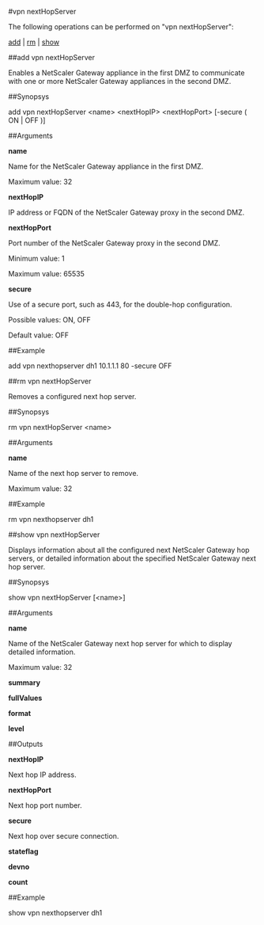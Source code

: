 #vpn nextHopServer

The following operations can be performed on "vpn nextHopServer":


[add](#add-vpn-nexthopserver) | [rm](#rm-vpn-nexthopserver) | [show](#show-vpn-nexthopserver)

##add vpn nextHopServer

Enables a NetScaler Gateway appliance in the first DMZ to communicate with one or more NetScaler Gateway appliances in the second DMZ.


##Synopsys

add vpn nextHopServer &lt;name> &lt;nextHopIP> &lt;nextHopPort> [-secure ( ON | OFF )]


##Arguments

<b>name</b>
Name for the NetScaler Gateway appliance in the first DMZ.
Maximum value: 32

<b>nextHopIP</b>
IP address or FQDN of the NetScaler Gateway proxy in the second DMZ.

<b>nextHopPort</b>
Port number of the NetScaler Gateway proxy in the second DMZ.
Minimum value: 1
Maximum value: 65535

<b>secure</b>
Use of a secure port, such as 443, for the double-hop configuration.
Possible values: ON, OFF
Default value: OFF



##Example

add vpn nexthopserver dh1 10.1.1.1 80 -secure OFF

##rm vpn nextHopServer

Removes a configured next hop server.


##Synopsys

rm vpn nextHopServer &lt;name>


##Arguments

<b>name</b>
Name of the next hop server to remove.
Maximum value: 32



##Example

rm vpn nexthopserver dh1

##show vpn nextHopServer

Displays information about all the configured next NetScaler Gateway hop servers, or detailed information about the specified NetScaler Gateway next hop server.


##Synopsys

show vpn nextHopServer [&lt;name>]


##Arguments

<b>name</b>
Name of the NetScaler Gateway next hop server for which to display detailed information.
Maximum value: 32

<b>summary</b>

<b>fullValues</b>

<b>format</b>

<b>level</b>



##Outputs

<b>nextHopIP</b>
Next hop IP address.

<b>nextHopPort</b>
Next hop port number.

<b>secure</b>
Next hop over secure connection.

<b>stateflag</b>

<b>devno</b>

<b>count</b>



##Example

show vpn nexthopserver dh1

